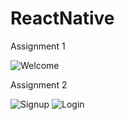 # ReactNative
Assignment 1

![Welcome](https://github.com/b2editsun/ReactNative/assets/138751676/cd5fc1c9-ef4d-4981-8ecd-d777b7af75d6)

Assignment 2

![Signup](https://github.com/b2editsun/ReactNative/assets/138751676/0ebbd80d-7ebe-495a-a344-efc9c9e54d44)
![Login](https://github.com/b2editsun/ReactNative/assets/138751676/74b6446e-1495-40ee-b51e-809bbf60be41)




